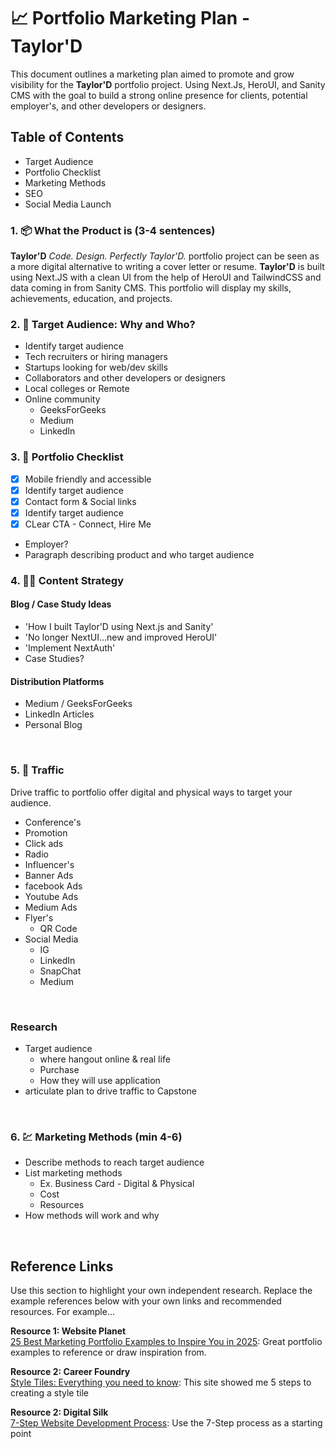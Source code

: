 # 📈 Portfolio Marketing Plan - Taylor'D

This document outlines a marketing plan aimed to promote and grow visibility for the **Taylor'D** portfolio project. Using Next.Js, HeroUI, and Sanity CMS with the goal to build a strong online presence for clients, potential employer's, and other developers or designers.

## Table of Contents

- Target Audience
- Portfolio Checklist
- Marketing Methods
- SEO
- Social Media Launch
  <br>

### 1. 📦 What the Product is (3-4 sentences)

**Taylor'D** _Code. Design. Perfectly Taylor'D._ portfolio project can be seen as a more digital alternative to writing a cover letter or resume. **Taylor'D** is built using Next.JS with a clean UI from the help of HeroUI and TailwindCSS and data coming in from Sanity CMS. This portfolio will display my skills, achievements, education, and projects.

### 2. 🎯 Target Audience: Why and Who?

- Identify target audience
- Tech recruiters or hiring managers
- Startups looking for web/dev skills
- Collaborators and other developers or designers
- Local colleges or Remote
- Online community
  - GeeksForGeeks
  - Medium
  - LinkedIn

### 3. 🧳 Portfolio Checklist

- [x] Mobile friendly and accessible
- [x] Identify target audience
- [x] Contact form & Social links
- [x] Identify target audience
- [x] CLear CTA - Connect, Hire Me
- Employer?
- Paragraph describing product and who target audience

### 4. ✍🏽 Content Strategy

#### Blog / Case Study Ideas

- 'How I built Taylor'D using Next.js and Sanity'
- 'No longer NextUI...new and improved HeroUI'
- 'Implement NextAuth'
- Case Studies?

#### Distribution Platforms

- Medium / GeeksForGeeks
- LinkedIn Articles
- Personal Blog

<br>

### 5. 🚦 Traffic

Drive traffic to portfolio offer digital and physical ways to target your audience.

- Conference's
- Promotion
- Click ads
- Radio
- Influencer's
- Banner Ads
- facebook Ads
- Youtube Ads
- Medium Ads
- Flyer's
  - QR Code
- Social Media
  - IG
  - LinkedIn
  - SnapChat
  - Medium

<br>

### Research

- Target audience
  - where hangout online & real life
  - Purchase
  - How they will use application
- articulate plan to drive traffic to Capstone

<br>

### 6. 💹 Marketing Methods (min 4-6)

- Describe methods to reach target audience
- List marketing methods
  - Ex. Business Card - Digital & Physical
  - Cost
  - Resources
- How methods will work and why

<br>

## Reference Links

Use this section to highlight your own independent research. Replace the example references below with your own links and recommended resources. For example...

**Resource 1: Website Planet**  
[25 Best Marketing Portfolio Examples to Inspire You in 2025](https://www.websiteplanet.com/blog/best-marketing-portfolio-examples/): Great portfolio examples to reference or draw inspiration from.

**Resource 2: Career Foundry**  
[Style Tiles: Everything you need to know](https://careerfoundry.com/en/blog/ui-design/style-tiles/): This site showed me 5 steps to creating a style tile

**Resource 2: Digital Silk**  
[7-Step Website Development Process](https://www.digitalsilk.com/digital-trends/website-development-process/): Use the 7-Step process as a starting point

<br>
